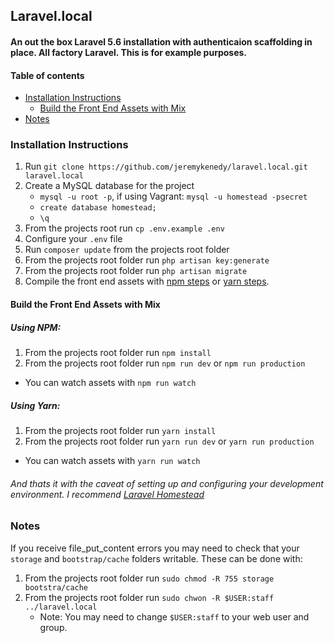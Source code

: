 ## Laravel.local
#### An out the box Laravel 5.6 installation with authenticaion scaffolding in place. All factory Laravel. This is for example purposes.

#### Table of contents
- [Installation Instructions](#installation-instructions)
    - [Build the Front End Assets with Mix](#rebuild-front-end-assets-with-mix)
- [Notes](#notes)

### Installation Instructions
1. Run `git clone https://github.com/jeremykenedy/laravel.local.git laravel.local`
2. Create a MySQL database for the project
    * ```mysql -u root -p```, if using Vagrant: ```mysql -u homestead -psecret```
    * ```create database homestead;```
    * ```\q```
3. From the projects root run `cp .env.example .env`
4. Configure your `.env` file
5. Run `composer update` from the projects root folder
6. From the projects root folder run `php artisan key:generate`
7. From the projects root folder run `php artisan migrate`
8. Compile the front end assets with [npm steps](#using-npm) or [yarn steps](#using-yarn).

#### Build the Front End Assets with Mix
##### Using NPM:
1. From the projects root folder run `npm install`
2. From the projects root folder run `npm run dev` or `npm run production`
  * You can watch assets with `npm run watch`

##### Using Yarn:
1. From the projects root folder run `yarn install`
2. From the projects root folder run `yarn run dev` or `yarn run production`
  * You can watch assets with `yarn run watch`

###### And thats it with the caveat of setting up and configuring your development environment. I recommend [Laravel Homestead](https://laravel.com/docs/5.6/homestead)

### Notes
If you receive file_put_content errors you may need to check that your `storage` and `bootstrap/cache` folders writable.
These can be done with:

1. From the projects root folder run `sudo chmod -R 755 storage bootstra/cache`
2. From the projects root folder run `sudo chwon -R $USER:staff ../laravel.local`
    - Note: You may need to change `$USER:staff` to your web user and group.
